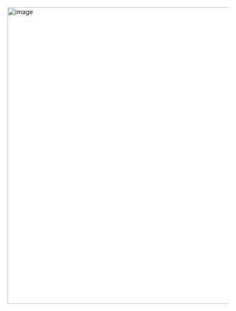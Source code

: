 <img width="676" alt="image" src="https://user-images.githubusercontent.com/63268327/169180390-ac52be77-6bac-4f53-9063-86222cfdef87.png">
